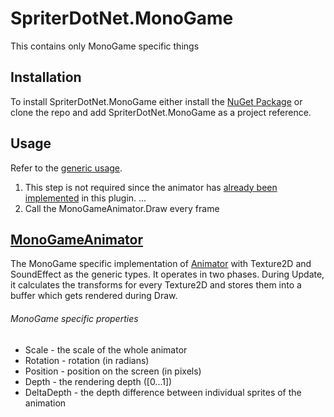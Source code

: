 # SpriterDotNet.MonoGame
This contains only MonoGame specific things

## Installation
To install SpriterDotNet.MonoGame either install the [NuGet Package](https://www.nuget.org/packages/SpriterDotNet.MonoGame/) or clone the repo and add SpriterDotNet.MonoGame as a project reference.

## Usage
Refer to the [generic usage](../README.md#using-spriterdotnet-with-any-engine). 
1. This step is not required since the animator has [already been implemented](MonoGameAnimator.cs) in this plugin.
...
9. Call the MonoGameAnimator.Draw every frame

## [MonoGameAnimator](MonoGameAnimator.cs)
The MonoGame specific implementation of [Animator](../SpriterDotNet/Animator.cs) with Texture2D and SoundEffect as the generic types. It operates in two phases. During Update, it calculates the transforms for every Texture2D and stores them into a buffer  which gets rendered during Draw.

###### MonoGame specific properties
* Scale - the scale of the whole animator
* Rotation - rotation (in radians)
* Position - position on the screen (in pixels)
* Depth - the rendering depth ([0...1])
* DeltaDepth - the depth difference between individual sprites of the animation